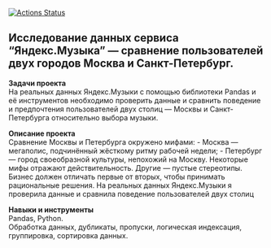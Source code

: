 [![Actions Status](https://github.com/KhokhlovaOS/practicum_KhoklovaOS/new/main?filename=.github%2Fworkflows%2Fblank.yml&workflow_template=ci%2Fblank/badge.svg)](https://github.com/KhokhlovaOS/practicum_KhoklovaOS/CI)

## Исследование данных сервиса “Яндекс.Музыка” — сравнение пользователей двух городов Москва и Санкт-Петербург.
**Задачи проекта**   
На реальных данных Яндекс.Музыки c помощью библиотеки Pandas и её инструментов необходимо проверить данные и сравнить поведение и предпочтения пользователей двух столиц — Москвы и Санкт-Петербурга относительно выбора музыки. 

**Описание проекта**   
Сравнение Москвы и Петербурга окружено мифами: - Москва — мегаполис, подчинённый жёсткому ритму рабочей недели; - Петербург — город своеобразной культуры, непохожий на Москву. Некоторые мифы отражают действительность. Другие — пустые стереотипы. Бизнес должен отличать первые от вторых, чтобы принимать рациональные решения. На реальных данных Яндекс.Музыки я проверила данные и сравнила поведение пользователей двух столиц

**Навыки и инструменты**   
Pandas, Python.   
Обработка данных, дубликаты, пропуски, логическая индексация, группировка, сортировка данных.
